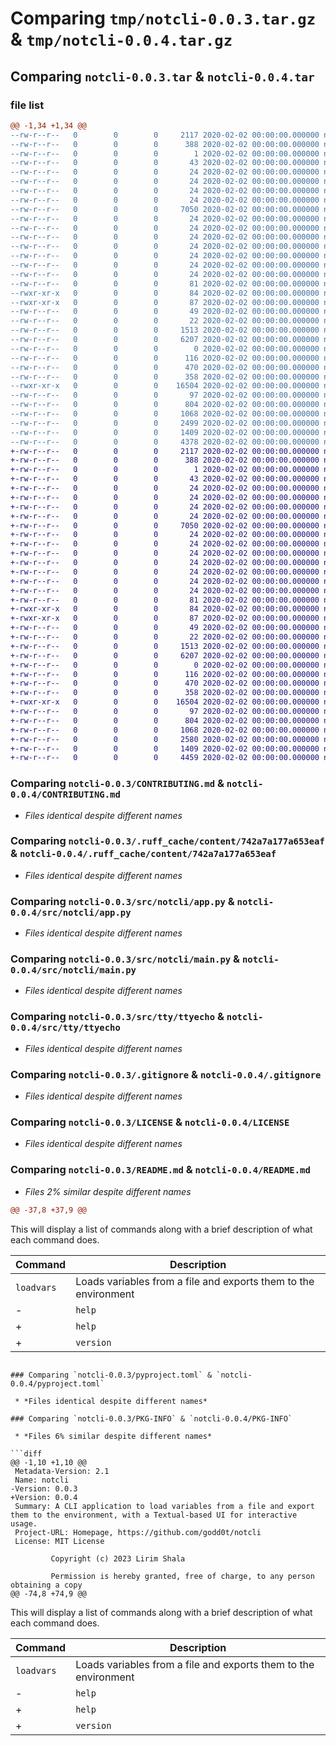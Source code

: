 # Comparing `tmp/notcli-0.0.3.tar.gz` & `tmp/notcli-0.0.4.tar.gz`

## Comparing `notcli-0.0.3.tar` & `notcli-0.0.4.tar`

### file list

```diff
@@ -1,34 +1,34 @@
--rw-r--r--   0        0        0     2117 2020-02-02 00:00:00.000000 notcli-0.0.3/CONTRIBUTING.md
--rw-r--r--   0        0        0      388 2020-02-02 00:00:00.000000 notcli-0.0.3/Makefile
--rw-r--r--   0        0        0        1 2020-02-02 00:00:00.000000 notcli-0.0.3/.ruff_cache/.gitignore
--rw-r--r--   0        0        0       43 2020-02-02 00:00:00.000000 notcli-0.0.3/.ruff_cache/CACHEDIR.TAG
--rw-r--r--   0        0        0       24 2020-02-02 00:00:00.000000 notcli-0.0.3/.ruff_cache/content/1d8fcaa1aec41a57
--rw-r--r--   0        0        0       24 2020-02-02 00:00:00.000000 notcli-0.0.3/.ruff_cache/content/33ac437c97c9ba7f
--rw-r--r--   0        0        0       24 2020-02-02 00:00:00.000000 notcli-0.0.3/.ruff_cache/content/51d54a3651c5700d
--rw-r--r--   0        0        0       24 2020-02-02 00:00:00.000000 notcli-0.0.3/.ruff_cache/content/632db596ee57b83e
--rw-r--r--   0        0        0     7050 2020-02-02 00:00:00.000000 notcli-0.0.3/.ruff_cache/content/742a7a177a653eaf
--rw-r--r--   0        0        0       24 2020-02-02 00:00:00.000000 notcli-0.0.3/.ruff_cache/content/a3343eae45f839a8
--rw-r--r--   0        0        0       24 2020-02-02 00:00:00.000000 notcli-0.0.3/.ruff_cache/content/a4c0834c4e94528c
--rw-r--r--   0        0        0       24 2020-02-02 00:00:00.000000 notcli-0.0.3/.ruff_cache/content/b0da38d3f5b9c71a
--rw-r--r--   0        0        0       24 2020-02-02 00:00:00.000000 notcli-0.0.3/.ruff_cache/content/bb1b9bc214883b06
--rw-r--r--   0        0        0       24 2020-02-02 00:00:00.000000 notcli-0.0.3/.ruff_cache/content/d00de8a95d9bf53e
--rw-r--r--   0        0        0       24 2020-02-02 00:00:00.000000 notcli-0.0.3/.ruff_cache/content/d25adf9bbda239ae
--rw-r--r--   0        0        0       24 2020-02-02 00:00:00.000000 notcli-0.0.3/.ruff_cache/content/f4b54a9b80a16016
--rw-r--r--   0        0        0       81 2020-02-02 00:00:00.000000 notcli-0.0.3/examples/env_file
--rwxr-xr-x   0        0        0       84 2020-02-02 00:00:00.000000 notcli-0.0.3/scripts/format.sh
--rwxr-xr-x   0        0        0       87 2020-02-02 00:00:00.000000 notcli-0.0.3/scripts/lint.sh
--rw-r--r--   0        0        0       49 2020-02-02 00:00:00.000000 notcli-0.0.3/scripts/test.sh
--rw-r--r--   0        0        0       22 2020-02-02 00:00:00.000000 notcli-0.0.3/src/notcli/__init__.py
--rw-r--r--   0        0        0     1513 2020-02-02 00:00:00.000000 notcli-0.0.3/src/notcli/app.py
--rw-r--r--   0        0        0     6207 2020-02-02 00:00:00.000000 notcli-0.0.3/src/notcli/main.py
--rw-r--r--   0        0        0        0 2020-02-02 00:00:00.000000 notcli-0.0.3/src/notcli/conf/__init__.py
--rw-r--r--   0        0        0      116 2020-02-02 00:00:00.000000 notcli-0.0.3/src/notcli/conf/settings.py
--rw-r--r--   0        0        0      470 2020-02-02 00:00:00.000000 notcli-0.0.3/src/notcli/static/demo.css
--rw-r--r--   0        0        0      358 2020-02-02 00:00:00.000000 notcli-0.0.3/src/notcli/static/modal.css
--rwxr-xr-x   0        0        0    16504 2020-02-02 00:00:00.000000 notcli-0.0.3/src/tty/ttyecho
--rw-r--r--   0        0        0       97 2020-02-02 00:00:00.000000 notcli-0.0.3/tests/test_version.py
--rw-r--r--   0        0        0      804 2020-02-02 00:00:00.000000 notcli-0.0.3/.gitignore
--rw-r--r--   0        0        0     1068 2020-02-02 00:00:00.000000 notcli-0.0.3/LICENSE
--rw-r--r--   0        0        0     2499 2020-02-02 00:00:00.000000 notcli-0.0.3/README.md
--rw-r--r--   0        0        0     1409 2020-02-02 00:00:00.000000 notcli-0.0.3/pyproject.toml
--rw-r--r--   0        0        0     4378 2020-02-02 00:00:00.000000 notcli-0.0.3/PKG-INFO
+-rw-r--r--   0        0        0     2117 2020-02-02 00:00:00.000000 notcli-0.0.4/CONTRIBUTING.md
+-rw-r--r--   0        0        0      388 2020-02-02 00:00:00.000000 notcli-0.0.4/Makefile
+-rw-r--r--   0        0        0        1 2020-02-02 00:00:00.000000 notcli-0.0.4/.ruff_cache/.gitignore
+-rw-r--r--   0        0        0       43 2020-02-02 00:00:00.000000 notcli-0.0.4/.ruff_cache/CACHEDIR.TAG
+-rw-r--r--   0        0        0       24 2020-02-02 00:00:00.000000 notcli-0.0.4/.ruff_cache/content/1d8fcaa1aec41a57
+-rw-r--r--   0        0        0       24 2020-02-02 00:00:00.000000 notcli-0.0.4/.ruff_cache/content/33ac437c97c9ba7f
+-rw-r--r--   0        0        0       24 2020-02-02 00:00:00.000000 notcli-0.0.4/.ruff_cache/content/51d54a3651c5700d
+-rw-r--r--   0        0        0       24 2020-02-02 00:00:00.000000 notcli-0.0.4/.ruff_cache/content/632db596ee57b83e
+-rw-r--r--   0        0        0     7050 2020-02-02 00:00:00.000000 notcli-0.0.4/.ruff_cache/content/742a7a177a653eaf
+-rw-r--r--   0        0        0       24 2020-02-02 00:00:00.000000 notcli-0.0.4/.ruff_cache/content/a3343eae45f839a8
+-rw-r--r--   0        0        0       24 2020-02-02 00:00:00.000000 notcli-0.0.4/.ruff_cache/content/a4c0834c4e94528c
+-rw-r--r--   0        0        0       24 2020-02-02 00:00:00.000000 notcli-0.0.4/.ruff_cache/content/b0da38d3f5b9c71a
+-rw-r--r--   0        0        0       24 2020-02-02 00:00:00.000000 notcli-0.0.4/.ruff_cache/content/bb1b9bc214883b06
+-rw-r--r--   0        0        0       24 2020-02-02 00:00:00.000000 notcli-0.0.4/.ruff_cache/content/d00de8a95d9bf53e
+-rw-r--r--   0        0        0       24 2020-02-02 00:00:00.000000 notcli-0.0.4/.ruff_cache/content/d25adf9bbda239ae
+-rw-r--r--   0        0        0       24 2020-02-02 00:00:00.000000 notcli-0.0.4/.ruff_cache/content/f4b54a9b80a16016
+-rw-r--r--   0        0        0       81 2020-02-02 00:00:00.000000 notcli-0.0.4/examples/env_file
+-rwxr-xr-x   0        0        0       84 2020-02-02 00:00:00.000000 notcli-0.0.4/scripts/format.sh
+-rwxr-xr-x   0        0        0       87 2020-02-02 00:00:00.000000 notcli-0.0.4/scripts/lint.sh
+-rw-r--r--   0        0        0       49 2020-02-02 00:00:00.000000 notcli-0.0.4/scripts/test.sh
+-rw-r--r--   0        0        0       22 2020-02-02 00:00:00.000000 notcli-0.0.4/src/notcli/__init__.py
+-rw-r--r--   0        0        0     1513 2020-02-02 00:00:00.000000 notcli-0.0.4/src/notcli/app.py
+-rw-r--r--   0        0        0     6207 2020-02-02 00:00:00.000000 notcli-0.0.4/src/notcli/main.py
+-rw-r--r--   0        0        0        0 2020-02-02 00:00:00.000000 notcli-0.0.4/src/notcli/conf/__init__.py
+-rw-r--r--   0        0        0      116 2020-02-02 00:00:00.000000 notcli-0.0.4/src/notcli/conf/settings.py
+-rw-r--r--   0        0        0      470 2020-02-02 00:00:00.000000 notcli-0.0.4/src/notcli/static/demo.css
+-rw-r--r--   0        0        0      358 2020-02-02 00:00:00.000000 notcli-0.0.4/src/notcli/static/modal.css
+-rwxr-xr-x   0        0        0    16504 2020-02-02 00:00:00.000000 notcli-0.0.4/src/tty/ttyecho
+-rw-r--r--   0        0        0       97 2020-02-02 00:00:00.000000 notcli-0.0.4/tests/test_version.py
+-rw-r--r--   0        0        0      804 2020-02-02 00:00:00.000000 notcli-0.0.4/.gitignore
+-rw-r--r--   0        0        0     1068 2020-02-02 00:00:00.000000 notcli-0.0.4/LICENSE
+-rw-r--r--   0        0        0     2580 2020-02-02 00:00:00.000000 notcli-0.0.4/README.md
+-rw-r--r--   0        0        0     1409 2020-02-02 00:00:00.000000 notcli-0.0.4/pyproject.toml
+-rw-r--r--   0        0        0     4459 2020-02-02 00:00:00.000000 notcli-0.0.4/PKG-INFO
```

### Comparing `notcli-0.0.3/CONTRIBUTING.md` & `notcli-0.0.4/CONTRIBUTING.md`

 * *Files identical despite different names*

### Comparing `notcli-0.0.3/.ruff_cache/content/742a7a177a653eaf` & `notcli-0.0.4/.ruff_cache/content/742a7a177a653eaf`

 * *Files identical despite different names*

### Comparing `notcli-0.0.3/src/notcli/app.py` & `notcli-0.0.4/src/notcli/app.py`

 * *Files identical despite different names*

### Comparing `notcli-0.0.3/src/notcli/main.py` & `notcli-0.0.4/src/notcli/main.py`

 * *Files identical despite different names*

### Comparing `notcli-0.0.3/src/tty/ttyecho` & `notcli-0.0.4/src/tty/ttyecho`

 * *Files identical despite different names*

### Comparing `notcli-0.0.3/.gitignore` & `notcli-0.0.4/.gitignore`

 * *Files identical despite different names*

### Comparing `notcli-0.0.3/LICENSE` & `notcli-0.0.4/LICENSE`

 * *Files identical despite different names*

### Comparing `notcli-0.0.3/README.md` & `notcli-0.0.4/README.md`

 * *Files 2% similar despite different names*

```diff
@@ -37,8 +37,9 @@
 ```
 
 This will display a list of commands along with a brief description of what each command does.
 
 | Command    | Description                                                     |
 |------------|-----------------------------------------------------------------|
 | `loadvars` | Loads variables from a file and exports them to the environment |
-| `help`     | Displays a list of available commands and their descriptions    |
+| `help`     | Displays a list of available commands and their descriptions    |
+| `version`  | Displays the version of `notcli`                                |
```

### Comparing `notcli-0.0.3/pyproject.toml` & `notcli-0.0.4/pyproject.toml`

 * *Files identical despite different names*

### Comparing `notcli-0.0.3/PKG-INFO` & `notcli-0.0.4/PKG-INFO`

 * *Files 6% similar despite different names*

```diff
@@ -1,10 +1,10 @@
 Metadata-Version: 2.1
 Name: notcli
-Version: 0.0.3
+Version: 0.0.4
 Summary: A CLI application to load variables from a file and export them to the environment, with a Textual-based UI for interactive usage.
 Project-URL: Homepage, https://github.com/godd0t/notcli
 License: MIT License
         
         Copyright (c) 2023 Lirim Shala
         
         Permission is hereby granted, free of charge, to any person obtaining a copy
@@ -74,8 +74,9 @@
 ```
 
 This will display a list of commands along with a brief description of what each command does.
 
 | Command    | Description                                                     |
 |------------|-----------------------------------------------------------------|
 | `loadvars` | Loads variables from a file and exports them to the environment |
-| `help`     | Displays a list of available commands and their descriptions    |
+| `help`     | Displays a list of available commands and their descriptions    |
+| `version`  | Displays the version of `notcli`                                |
```

